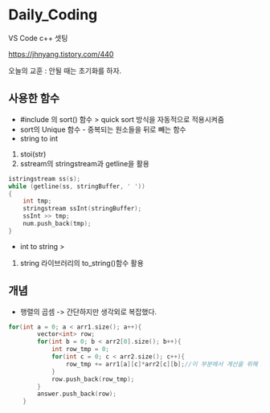 # Daily_Coding

VS Code c++ 셋팅 

https://jhnyang.tistory.com/440

오늘의 교훈 : 안될 때는 초기화를 하자.

## 사용한 함수
- #include <algorithm> 의 sort() 함수 > quick sort 방식을 자동적으로 적용시켜줌
- sort의 Unique 함수 - 중복되는 원소들을 뒤로 빼는 함수
- string to int 
1. stoi(str)
2. sstream의 stringstream과 getline을 활용
```c++
istringstream ss(s);
while (getline(ss, stringBuffer, ' '))
{
    int tmp;
    stringstream ssInt(stringBuffer);
    ssInt >> tmp;
    num.push_back(tmp);
}
```
- int to string > 
1. string 라이브러리의 to_string()함수 활용

## 개념
- 행렬의 곱셈 -> 간단하지만 생각외로 복잡했다. 
```c++
for(int a = 0; a < arr1.size(); a++){
        vector<int> row;
        for(int b = 0; b < arr2[0].size(); b++){
            int row_tmp = 0;
            for(int c = 0; c < arr2.size(); c++){
                row_tmp += arr1[a][c]*arr2[c][b];//이 부분에서 계산을 위해 arr1의 a, arr2의 b를 가져와야한다
            }
            row.push_back(row_tmp);    
        }
        answer.push_back(row);
    }
```


